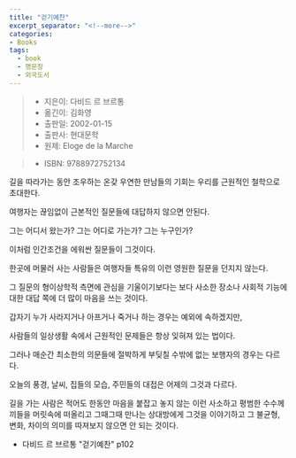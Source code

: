 ```yaml
---
title: "걷기예찬"
excerpt_separator: "<!--more-->"
categories:
- Books
tags:
  - book
  - 명문장
  - 외국도서
---
```


> * 지은이: 다비드 르 브르통
> * 옮긴이: 김화영
> * 출판일: 2002-01-15
> * 출판사: 현대문학
> * 원제: Eloge de la Marche
<!--more-->
> * ISBN: 9788972752134

길을 따라가는 동안 조우하는 온갖 우연한 만남들의 기회는 우리를 근원적인 철학으로 초대한다. 

여행자는 끊임없이 근본적인 질문들에 대답하지 않으면 안된다. 

그는 어디서 왔는가? 그는 어디로 가는가? 그는 누구인가? 

이처럼 인간조건을 에워싼 질문들이 그것이다. 

한곳에 머물러 사는 사람들은 여행자들 특유의 이런 영원한 질문을 던지지 않는다. 

그 질문의 형이상학적 측면에 관심을 기울이기보다는 보다 사소한 장소나 사회적 기능에 대한 대답 쪽에 더 많이 마음을 쓰는 것이다. 

갑자기 누가 사라지거나 아프거나 죽거나 하는 경우는 예외에 속하겠지만, 

사람들의 일상생활 속에서 근원적인 문제들은 항상 잊혀져 있는 법이다. 

그러나 매순간 최소한의 의문들에 절박하게 부딪칠 수밖에 없는 보행자의 경우는 다르다. 

오늘의 풍경, 날씨, 집들의 모습, 주민들의 대접은 어제의 그것과 다르다. 

길을 가는 사람은 적어도 한동안 마음을 붙잡고 놓지 않는 이런 사소하고 평범한 수수께끼들을 머릿속에 떠올리고 그때그때 만나는 상대방에게 그것을 이야기하고 그 불균형, 변화, 차이의 의미를 따져보지 않으면 안 되는 것이다. 

- 다비드 르 브르통 "걷기예찬" p102
